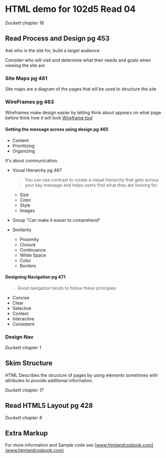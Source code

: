 # HTML demo for 102d5 Read 04

*Duckett chapter 18*
## Read Process and Design pg 453
Ask who is the site for, build a target audience

Consider who will visit and determine what their needs and goals when viewing the site are 

### Site Maps pg 461
Site maps are a diagram of the pages that eill be used to structure the site

### WireFrames pg 463
Wireframes make design easier by letting think about appears on what page before think how it will look
[Wireframe tool](http://lovelycharts.com)

#### Getting the message across using design pg 465
- Content
- Prioritizing
- Organizing

It's about communication.

- Visual Hierarchy pg 467
  > You can use contrast to create a visual hierarchy that gets across your key message and helps users find what they are looking for.

    - Size
    - Color
    - Style
    - Images

- Group "Can make it easier to comprehend"
- Similarity
    + Proximity
    + Closure
    + Continuance
    + White Space
    + Color
    + Borders

#### Designing Navigation pg 471
> Good navigation tends to follow these principles
- Concise
- Clear
- Selective
- Context
- Interactive
- Consistent

### Design Nav

*Duckett chapter 1*
## Skim Structure
HTML Describes the structure of pages by using elements sometimes with attributes to provide additional information.

*Duckett chapter 17*
## Read HTML5 Layout pg 428



*Duckett chapter 8*
## Extra Markup

For more information and Sample code see [www.htmlandcssbook.com](www.htmlandcssbook.com)